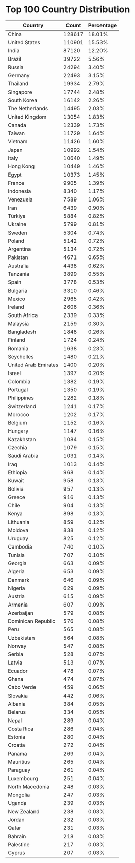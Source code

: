 # Top 100 Country Distribution
| Country | Count | Percentage |
|----|----|----|
| China | 128617 | 18.01% |
| United States | 110901 | 15.53% |
| India | 87120 | 12.20% |
| Brazil | 39722 | 5.56% |
| Russia | 24294 | 3.40% |
| Germany | 22493 | 3.15% |
| Thailand | 19934 | 2.79% |
| Singapore | 17744 | 2.48% |
| South Korea | 16142 | 2.26% |
| The Netherlands | 14495 | 2.03% |
| United Kingdom | 13054 | 1.83% |
| Canada | 12339 | 1.73% |
| Taiwan | 11729 | 1.64% |
| Vietnam | 11426 | 1.60% |
| Japan | 10992 | 1.54% |
| Italy | 10640 | 1.49% |
| Hong Kong | 10449 | 1.46% |
| Egypt | 10373 | 1.45% |
| France | 9905 | 1.39% |
| Indonesia | 8340 | 1.17% |
| Venezuela | 7589 | 1.06% |
| Iran | 6439 | 0.90% |
| Türkiye | 5884 | 0.82% |
| Ukraine | 5799 | 0.81% |
| Sweden | 5304 | 0.74% |
| Poland | 5142 | 0.72% |
| Argentina | 5134 | 0.72% |
| Pakistan | 4671 | 0.65% |
| Australia | 4438 | 0.62% |
| Tanzania | 3899 | 0.55% |
| Spain | 3778 | 0.53% |
| Bulgaria | 3310 | 0.46% |
| Mexico | 2965 | 0.42% |
| Ireland | 2606 | 0.36% |
| South Africa | 2339 | 0.33% |
| Malaysia | 2159 | 0.30% |
| Bangladesh | 1848 | 0.26% |
| Finland | 1724 | 0.24% |
| Romania | 1638 | 0.23% |
| Seychelles | 1480 | 0.21% |
| United Arab Emirates | 1400 | 0.20% |
| Israel | 1397 | 0.20% |
| Colombia | 1382 | 0.19% |
| Portugal | 1350 | 0.19% |
| Philippines | 1282 | 0.18% |
| Switzerland | 1241 | 0.17% |
| Morocco | 1202 | 0.17% |
| Belgium | 1152 | 0.16% |
| Hungary | 1147 | 0.16% |
| Kazakhstan | 1084 | 0.15% |
| Czechia | 1079 | 0.15% |
| Saudi Arabia | 1031 | 0.14% |
| Iraq | 1013 | 0.14% |
| Ethiopia | 968 | 0.14% |
| Kuwait | 958 | 0.13% |
| Bolivia | 957 | 0.13% |
| Greece | 916 | 0.13% |
| Chile | 904 | 0.13% |
| Kenya | 898 | 0.13% |
| Lithuania | 859 | 0.12% |
| Moldova | 838 | 0.12% |
| Uruguay | 825 | 0.12% |
| Cambodia | 740 | 0.10% |
| Tunisia | 707 | 0.10% |
| Georgia | 663 | 0.09% |
| Algeria | 653 | 0.09% |
| Denmark | 646 | 0.09% |
| Nigeria | 629 | 0.09% |
| Austria | 615 | 0.09% |
| Armenia | 607 | 0.09% |
| Azerbaijan | 579 | 0.08% |
| Dominican Republic | 576 | 0.08% |
| Peru | 565 | 0.08% |
| Uzbekistan | 564 | 0.08% |
| Norway | 547 | 0.08% |
| Serbia | 528 | 0.07% |
| Latvia | 513 | 0.07% |
| Ecuador | 478 | 0.07% |
| Ghana | 474 | 0.07% |
| Cabo Verde | 459 | 0.06% |
| Slovakia | 442 | 0.06% |
| Albania | 384 | 0.05% |
| Belarus | 334 | 0.05% |
| Nepal | 289 | 0.04% |
| Costa Rica | 286 | 0.04% |
| Estonia | 280 | 0.04% |
| Croatia | 272 | 0.04% |
| Panama | 269 | 0.04% |
| Mauritius | 265 | 0.04% |
| Paraguay | 261 | 0.04% |
| Luxembourg | 251 | 0.04% |
| North Macedonia | 248 | 0.03% |
| Mongolia | 247 | 0.03% |
| Uganda | 239 | 0.03% |
| New Zealand | 238 | 0.03% |
| Jordan | 232 | 0.03% |
| Qatar | 231 | 0.03% |
| Bahrain | 218 | 0.03% |
| Palestine | 217 | 0.03% |
| Cyprus | 207 | 0.03% |
